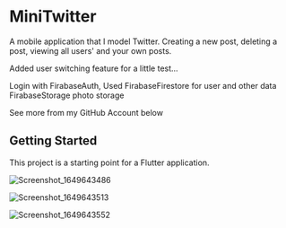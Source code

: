 # MiniTwitter

A mobile application that I model Twitter. Creating a new post, deleting a post, viewing all users' and your own posts.

Added user switching feature for a little test...

Login with FirabaseAuth,
Used FirabaseFirestore for user and other data
FirabaseStorage photo storage

See more from my GitHub Account below

## Getting Started

This project is a starting point for a Flutter application.

![Screenshot_1649643486](https://user-images.githubusercontent.com/98164787/162654674-48bf6086-61b8-4652-8928-e9bf0e3e5851.png)

![Screenshot_1649643513](https://user-images.githubusercontent.com/98164787/162654678-0534c087-edb4-41e9-a469-9b6805bf057a.png)

![Screenshot_1649643552](https://user-images.githubusercontent.com/98164787/162654683-80dfe6e8-4e59-4c03-85ce-2f2fa29b2554.png)

